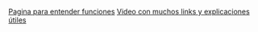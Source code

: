 [Pagina para entender funciones](https://graphtoy.com/)
[Video con muchos links y explicaciones útiles](https://www.youtube.com/watch?v=f4s1h2YETNY)

